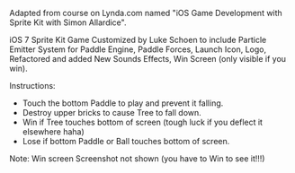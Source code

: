 Adapted from course on Lynda.com named "iOS Game Development with Sprite Kit with Simon Allardice".

iOS 7 Sprite Kit Game Customized by Luke Schoen to include Particle Emitter System for Paddle Engine, Paddle Forces, Launch Icon, Logo, Refactored and added New Sounds Effects, Win Screen (only visible if you win).

Instructions: 

 - Touch the bottom Paddle to play and prevent it falling.
 - Destroy upper bricks to cause Tree to fall down. 
 - Win if Tree touches bottom of screen (tough luck if you deflect it elsewhere haha)
 - Lose if bottom Paddle or Ball touches bottom of screen.

Note: Win screen Screenshot not shown (you have to Win to see it!!!)
